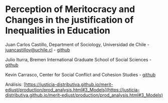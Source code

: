 # Perception of Meritocracy and Changes in the justification of Inequalities in Education

Juan Carlos Castillo, Department of Sociology, Universidad de Chile - juancastillov@uchile.cl - [github](https://github.com/juancarloscastillo)

Julio Iturra, Bremen International Graduate School of Social Sciences - [github](https://github.com/jciturras) 

Kevin Carrasco, Center for Social Conflict and Cohesion Studies - [github](https://github.com/kevin-carrasco)


Análisis: [https://justicia-distributiva.github.io/merit-edjust/production/prod_analysis.html#3_Models](https://justicia-distributiva.github.io/merit-edjust/production/prod_analysis.html#3_Models)
